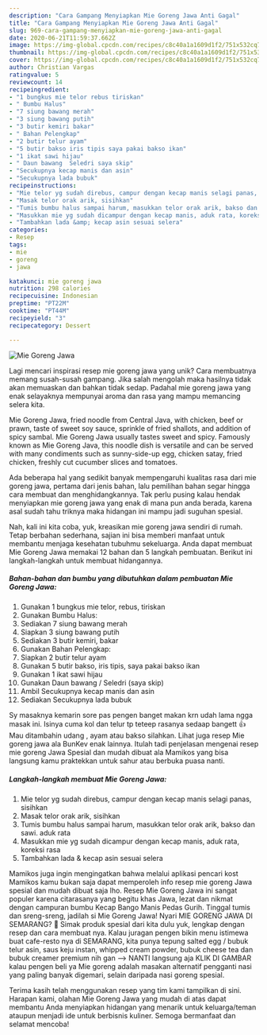 ```yaml
---
description: "Cara Gampang Menyiapkan Mie Goreng Jawa Anti Gagal"
title: "Cara Gampang Menyiapkan Mie Goreng Jawa Anti Gagal"
slug: 969-cara-gampang-menyiapkan-mie-goreng-jawa-anti-gagal
date: 2020-06-21T11:59:37.662Z
image: https://img-global.cpcdn.com/recipes/c8c40a1a1609d1f2/751x532cq70/mie-goreng-jawa-foto-resep-utama.jpg
thumbnail: https://img-global.cpcdn.com/recipes/c8c40a1a1609d1f2/751x532cq70/mie-goreng-jawa-foto-resep-utama.jpg
cover: https://img-global.cpcdn.com/recipes/c8c40a1a1609d1f2/751x532cq70/mie-goreng-jawa-foto-resep-utama.jpg
author: Christian Vargas
ratingvalue: 5
reviewcount: 14
recipeingredient:
- "1 bungkus mie telor rebus tiriskan"
- " Bumbu Halus"
- "7 siung bawang merah"
- "3 siung bawang putih"
- "3 butir kemiri bakar"
- " Bahan Pelengkap"
- "2 butir telur ayam"
- "5 butir bakso iris tipis saya pakai bakso ikan"
- "1 ikat sawi hijau"
- " Daun bawang  Seledri saya skip"
- "Secukupnya kecap manis dan asin"
- "Secukupnya lada bubuk"
recipeinstructions:
- "Mie telor yg sudah direbus, campur dengan kecap manis selagi panas, sisihkan"
- "Masak telor orak arik, sisihkan"
- "Tumis bumbu halus sampai harum, masukkan telor orak arik, bakso dan sawi. aduk rata"
- "Masukkan mie yg sudah dicampur dengan kecap manis, aduk rata, koreksi rasa"
- "Tambahkan lada &amp; kecap asin sesuai selera"
categories:
- Resep
tags:
- mie
- goreng
- jawa

katakunci: mie goreng jawa 
nutrition: 298 calories
recipecuisine: Indonesian
preptime: "PT22M"
cooktime: "PT44M"
recipeyield: "3"
recipecategory: Dessert

---
```



![Mie Goreng Jawa](https://img-global.cpcdn.com/recipes/c8c40a1a1609d1f2/751x532cq70/mie-goreng-jawa-foto-resep-utama.jpg)

Lagi mencari inspirasi resep mie goreng jawa yang unik? Cara membuatnya memang susah-susah gampang. Jika salah mengolah maka hasilnya tidak akan memuaskan dan bahkan tidak sedap. Padahal mie goreng jawa yang enak selayaknya mempunyai aroma dan rasa yang mampu memancing selera kita.

Mie Goreng Jawa, fried noodle from Central Java, with chicken, beef or prawn, taste of sweet soy sauce, sprinkle of fried shallots, and addition of spicy sambal. Mie Goreng Jawa usually tastes sweet and spicy. Famously known as Mie Goreng Java, this noodle dish is versatile and can be served with many condiments such as sunny-side-up egg, chicken satay, fried chicken, freshly cut cucumber slices and tomatoes.

Ada beberapa hal yang sedikit banyak mempengaruhi kualitas rasa dari mie goreng jawa, pertama dari jenis bahan, lalu pemilihan bahan segar hingga cara membuat dan menghidangkannya. Tak perlu pusing kalau hendak menyiapkan mie goreng jawa yang enak di mana pun anda berada, karena asal sudah tahu triknya maka hidangan ini mampu jadi suguhan spesial.


Nah, kali ini kita coba, yuk, kreasikan mie goreng jawa sendiri di rumah. Tetap berbahan sederhana, sajian ini bisa memberi manfaat untuk membantu menjaga kesehatan tubuhmu sekeluarga. Anda dapat membuat Mie Goreng Jawa memakai 12 bahan dan 5 langkah pembuatan. Berikut ini langkah-langkah untuk membuat hidangannya.

<!--inarticleads1-->

##### Bahan-bahan dan bumbu yang dibutuhkan dalam pembuatan Mie Goreng Jawa:

1. Gunakan 1 bungkus mie telor, rebus, tiriskan
1. Gunakan  Bumbu Halus:
1. Sediakan 7 siung bawang merah
1. Siapkan 3 siung bawang putih
1. Sediakan 3 butir kemiri, bakar
1. Gunakan  Bahan Pelengkap:
1. Siapkan 2 butir telur ayam
1. Gunakan 5 butir bakso, iris tipis, saya pakai bakso ikan
1. Gunakan 1 ikat sawi hijau
1. Gunakan  Daun bawang / Seledri (saya skip)
1. Ambil Secukupnya kecap manis dan asin
1. Sediakan Secukupnya lada bubuk


Sy masaknya kemarin sore pas pengen banget makan krn udah lama ngga masak ini. Isinya cuma kol dan telur tp teteep rasanya sedaap bangett 👍 Mau ditambahin udang , ayam atau bakso silahkan. Lihat juga resep Mie goreng jawa ala BunKev enak lainnya. Itulah tadi penjelasan mengenai resep mie goreng Jawa Spesial dan mudah dibuat ala Mamikos yang bisa langsung kamu praktekkan untuk sahur atau berbuka puasa nanti. 

<!--inarticleads2-->

##### Langkah-langkah membuat Mie Goreng Jawa:

1. Mie telor yg sudah direbus, campur dengan kecap manis selagi panas, sisihkan
1. Masak telor orak arik, sisihkan
1. Tumis bumbu halus sampai harum, masukkan telor orak arik, bakso dan sawi. aduk rata
1. Masukkan mie yg sudah dicampur dengan kecap manis, aduk rata, koreksi rasa
1. Tambahkan lada &amp; kecap asin sesuai selera


Mamikos juga ingin mengingatkan bahwa melalui aplikasi pencari kost Mamikos kamu bukan saja dapat memperoleh info resep mie goreng Jawa spesial dan mudah dibuat saja lho. Resep Mie Goreng Jawa ini sangat populer karena citarasanya yang begitu khas Jawa, lezat dan nikmat dengan campuran bumbu Kecap Bango Manis Pedas Gurih. Tinggal tumis dan sreng-sreng, jadilah si Mie Goreng Jawa! Nyari MIE GORENG JAWA DI SEMARANG? 🙂 Simak produk spesial dari kita dulu yuk, lengkap dengan resep dan cara membuat nya. Kalau juragan pengen bikin menu istimewa buat cafe-resto nya di SEMARANG, kita punya tepung salted egg / bubuk telur asin, saus keju instan, whipped cream powder, bubuk cheese tea dan bubuk creamer premium nih gan --&gt; NANTI langsung aja KLIK DI GAMBAR kalau pengen beli ya Mie goreng adalah masakan alternatif pengganti nasi yang paling banyak digemari, selain daripada nasi goreng spesial. 

Terima kasih telah menggunakan resep yang tim kami tampilkan di sini. Harapan kami, olahan Mie Goreng Jawa yang mudah di atas dapat membantu Anda menyiapkan hidangan yang menarik untuk keluarga/teman ataupun menjadi ide untuk berbisnis kuliner. Semoga bermanfaat dan selamat mencoba!
